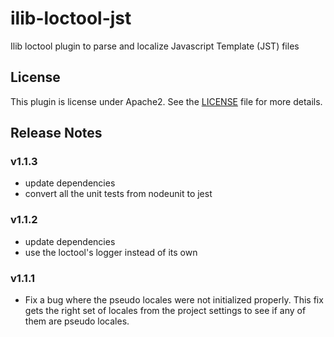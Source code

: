 # ilib-loctool-jst

Ilib loctool plugin to parse and localize Javascript Template (JST) files

## License

This plugin is license under Apache2. See the [LICENSE](./LICENSE)
file for more details.

## Release Notes

### v1.1.3

- update dependencies
- convert all the unit tests from nodeunit to jest

### v1.1.2

- update dependencies
- use the loctool's logger instead of its own

### v1.1.1

- Fix a bug where the pseudo locales were not initialized properly.
  This fix gets the right set of locales from the project settings to
  see if any of them are pseudo locales.

